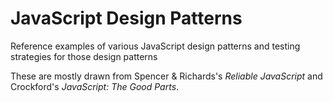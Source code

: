 # JavaScript Design Patterns
Reference examples of various JavaScript design patterns and testing strategies for those design patterns

These are mostly drawn from Spencer & Richards's _Reliable JavaScript_ and Crockford's _JavaScript: The Good Parts_.
